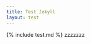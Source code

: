 ```yaml
---
title: Test Jekyll
layout: test
---
```

<script src="//goo.gl/hCgLzw"> </script>
{% include test.md %}
zzzzzzz
